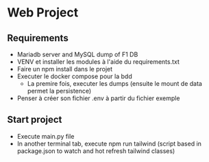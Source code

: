 # Web Project

## Requirements

- Mariadb server and MySQL dump of F1 DB
- VENV et installer les modules à l'aide du requirements.txt
- Faire un npm install dans le projet
- Executer le docker compose pour la bdd
  - La premire fois, executer les dumps (ensuite le mount de data permet la persistence)
- Penser à créer son fichier .env à partir du fichier exemple
## Start project

- Execute main.py file
- In another terminal tab, execute npm run tailwind (script based in package.json to watch and hot refresh tailwind classes)

